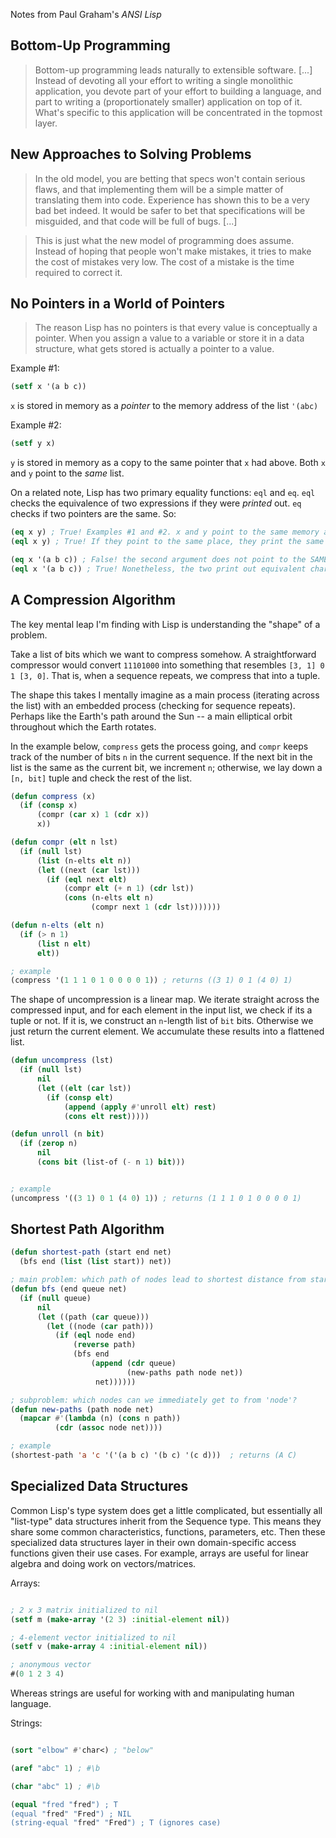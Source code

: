 Notes from Paul Graham's *ANSI Lisp*

## Bottom-Up Programming

> Bottom-up programming leads naturally to extensible software. [...] Instead of devoting all your effort to writing a single
> monolithic application, you devote part of your effort to building a language, and part to writing a (proportionately smaller)
> application on top of it. What's specific to this application will be concentrated in the topmost layer.

## New Approaches to Solving Problems

> In the old model, you are betting that specs won't contain serious flaws, and that implementing them will be a simple matter of
> translating them into code. Experience has shown this to be a very bad bet indeed. It would be safer to bet that specifications
> will be misguided, and that code will be full of bugs.
> [...]

> This is just what the new model of programming does assume. Instead of hoping that people won't make mistakes, it tries to make
> the cost of mistakes very low. The cost of a mistake is the time required to correct it.

## No Pointers in a World of Pointers

> The reason Lisp has no pointers is that every value is conceptually a pointer. When you assign a value to a variable or
> store it in a data structure, what gets stored is actually a pointer to a value.

Example #1:
```lisp
(setf x '(a b c))
```
`x` is stored in memory as a *pointer* to the memory address of the list `'(abc)`

Example #2:
```lisp
(setf y x)
```
`y` is stored in memory as a copy to the same pointer that `x` had above. Both `x` and `y` point to the *same* list.

On a related note, Lisp has two primary equality functions: `eql` and `eq`. `eql` checks the equivalence of two expressions if they were *printed* out. `eq` checks if two pointers are the same. So:

```lisp
(eq x y) ; True! Examples #1 and #2. x and y point to the same memory address
(eql x y) ; True! If they point to the same place, they print the same thing

(eq x '(a b c)) ; False! the second argument does not point to the SAME memory address as x does
(eql x '(a b c)) ; True! Nonetheless, the two print out equivalent characters
```

## A Compression Algorithm

The key mental leap I'm finding with Lisp is understanding the "shape" of a problem.

Take a list of bits which we want to compress somehow. A straightforward compressor would convert
`11101000` into something that resembles `[3, 1] 0 1 [3, 0]`. That is, when a sequence repeats, we
compress that into a tuple.

The shape this takes I mentally imagine as a main process (iterating across the list) with an embedded process (checking for sequence repeats). Perhaps like the Earth's path around the Sun -- a main elliptical orbit throughout which the Earth rotates.

In the example below, `compress` gets the process going, and `compr` keeps track of the number of bits `n` in the current sequence. If the next bit in the list is the same as the current bit, we increment `n`; otherwise, we lay down a `[n, bit]` tuple and check the rest of the list.

```lisp
(defun compress (x) 
  (if (consp x)
      (compr (car x) 1 (cdr x))
      x))

(defun compr (elt n lst)
  (if (null lst)
      (list (n-elts elt n))
      (let ((next (car lst)))
        (if (eql next elt)
            (compr elt (+ n 1) (cdr lst))
            (cons (n-elts elt n)
                  (compr next 1 (cdr lst)))))))

(defun n-elts (elt n)
  (if (> n 1)
      (list n elt)
      elt))

; example
(compress '(1 1 1 0 1 0 0 0 0 1)) ; returns ((3 1) 0 1 (4 0) 1)
```

The shape of uncompression is a linear map. We iterate straight across the compressed input, and for each element in the input list, we check if its a tuple or not. If it is, we construct an `n`-length list of `bit` bits. Otherwise we just return the current element. We accumulate these results into a flattened list.

```lisp
(defun uncompress (lst)
  (if (null lst)
      nil
      (let ((elt (car lst))
        (if (consp elt)
            (append (apply #'unroll elt) rest)
            (cons elt rest)))))

(defun unroll (n bit)
  (if (zerop n)
      nil
      (cons bit (list-of (- n 1) bit)))


; example
(uncompress '((3 1) 0 1 (4 0) 1)) ; returns (1 1 1 0 1 0 0 0 0 1)
```

## Shortest Path Algorithm

```lisp
(defun shortest-path (start end net)
  (bfs end (list (list start)) net))

; main problem: which path of nodes lead to shortest distance from start to end?
(defun bfs (end queue net)
  (if (null queue)
      nil
      (let ((path (car queue)))
        (let ((node (car path)))
          (if (eql node end)
              (reverse path)
              (bfs end
                  (append (cdr queue)
                          (new-paths path node net))
                   net))))))

; subproblem: which nodes can we immediately get to from 'node'?
(defun new-paths (path node net)
  (mapcar #'(lambda (n) (cons n path))
          (cdr (assoc node net))))

; example
(shortest-path 'a 'c '('(a b c) '(b c) '(c d)))  ; returns (A C)
```

## Specialized Data Structures

Common Lisp's type system does get a little complicated, but essentially all "list-type" data structures inherit from the Sequence type. This means they share some common characteristics, functions, parameters, etc. Then these specialized data structures layer in their own domain-specific access functions given their use cases. For example, arrays are useful for linear algebra and doing work on vectors/matrices.

Arrays:

```lisp

; 2 x 3 matrix initialized to nil
(setf m (make-array '(2 3) :initial-element nil))

; 4-element vector initialized to nil
(setf v (make-array 4 :initial-element nil))

; anonymous vector
#(0 1 2 3 4)
```

Whereas strings are useful for working with and manipulating human language.

Strings:

```lisp

(sort "elbow" #'char<) ; "below"

(aref "abc" 1) ; #\b

(char "abc" 1) ; #\b

(equal "fred "fred") ; T
(equal "fred" "Fred") ; NIL
(string-equal "fred" "Fred") ; T (ignores case)
```
